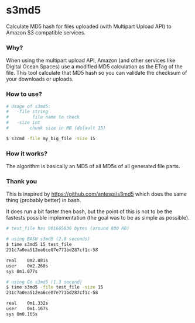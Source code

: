 # s3md5

Calculate MD5 hash for files uploaded (with Multipart Upload API) to Amazon S3 
compatible services.

### Why?

When using the multipart upload API, Amazon (and other services like Digital Ocean
Spaces) use a modified MD5 calculation as the ETag of the file. This tool calculate
that MD5 hash so you can validate the checksum of your downloads or uploads.

### How to use?

```bash
# Usage of s3md5:
#   -file string
#         file name to check
#   -size int
#        chunk size in MB (default 15)

$ s3cmd -file my_big_file -size 15
```

### How it works?

The algorithm is basically an MD5 of all MD5s of all generated file parts.


### Thank you

This is inspired by https://github.com/antespi/s3md5 which does the same thing 
(probably better) in bash.

It does run a bit faster then bash, but the point of this is not to be the
fastests possible implementation (the goal was to be as simple as possible).


```bash
# test_file has 901605836 bytes (around 880 MB)

# using BASH s3md5 (2.8 seconds)
$ time s3md5 15 test_file 
231c7a0ea512ea6ce07e771bd287cf1c-58

real	0m2.881s
user	0m2.268s
sys	0m1.077s

# using Go s3md5 (1.3 second)
$ time s3md5 -file test_file -size 15
231c7a0ea512ea6ce07e771bd287cf1c-58

real	0m1.332s
user	0m1.167s
sys	0m0.165s
```
